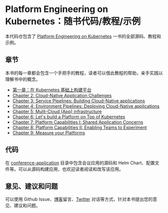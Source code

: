# Platform Engineering on Kubernetes：随书代码/教程/示例

本代码仓包含了 [Platform Engineering on Kubernetes](https://www.salaboy.com/book/) 一书的全部源码、教程和示例。

## 章节

本书的每一章都会包含一个手把手的教程，读者可以借此教程的帮助，亲手实践以理解书中的概念。

- [第一章：在 Kubernetes 基础上构建平台](chapter-1/README.zh-cn.md)
- [Chapter 2: Cloud-Native Application Challenges](chapter-2/README.md)
- [Chapter 3: Service Pipelines: Building Cloud-Native applications](chapter-3/README.md)
- [Chapter 4: Environment Pipelines: Deploying Cloud-Native applications](chapter-4/README.md)
- [Chapter 5: Mulit-Cloud (App) infrastructure](chapter-5/README.md)
- [Chapter 6: Let's build a Platform on Top of Kubernetes](chapter-6/README.md)
- [Chapter 7: Platform Capabilities I: Shared Application Concerns](chapter-7/README.md)
- [Chapter 8: Platform Capabilities II: Enabling Teams to Experiment](chapter-8/README.md)
- [Chapter 9: Measure your Platforms](chapter-9/README.md)

## 代码

在 [conference-application](conference-application/README.md) 目录中包含会议应用的源码和 Helm Chart、配置文件等。可以从源码构建应用，也欢迎读者阅读和改写该应用。

## 意见、建议和问题

可以使用 Github Issue、[博客](https://www.salaboy.com)留言、[Twitter](https://twitter.com/salaboy) 对话等方式，针对本书提出您的意见、建议和问题。
